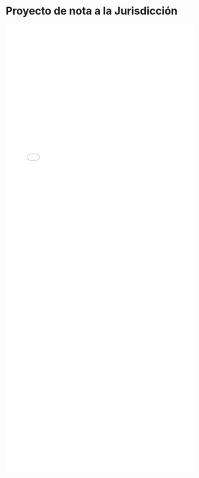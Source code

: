 # Proyecto de nota a la Jurisdicción

<embed src="main.pdf" type="application/pdf" width="100%" height="1200px">
